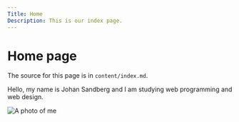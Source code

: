 ```yaml
---
Title: Home
Description: This is our index page.
---
```


Home page
==========================

The source for this page is in `content/index.md`.

Hello, my name is Johan Sandberg and I am studying web programming and web design.

![A photo of me](image/photo.jpg?width=300&height=200)
